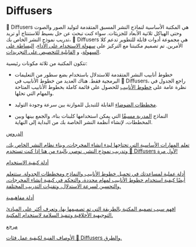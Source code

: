 # Diffusers
🤗 Diffusers هي المكتبة الأساسية لنماذج النشر المسبق المتقدمة لتوليد الصور والصوت وحتى الهياكل ثلاثية الأبعاد للجزيئات. سواء كنت تبحث عن حل بسيط للاستنتاج أو تريد تدريب نموذج النشر الخاص بك، 🤗 Diffusers هي مجموعة أدوات قابلة للتطوير تدعم كلا الأمرين. تم تصميم مكتبتنا مع التركيز على [سهولة الاستخدام على الأداء](conceptual/philosophy#usability-over-performance)، [البساطة على السهولة](conceptual/philosophy#simple-over-easy)، و [القابلية للتخصيص على التجريدات](conceptual/philosophy#tweakable-contributorfriendly-over-abstraction).

تتكون المكتبة من ثلاثة مكونات رئيسية:

- خطوط أنابيب النشر المتقدمة للاستدلال باستخدام بضع سطور من التعليمات البرمجية فقط. هناك العديد من خطوط الأنابيب في 🤗 Diffusers، راجع الجدول في نظرة عامة على [خطوط الأنابيب](api/pipelines/overview) للحصول على قائمة كاملة بخطوط الأنابيب المتاحة والمهام التي تحلها.

- [مخططات الضوضاء](api/schedulers/overview) القابلة للتبديل للموازنة بين سرعة وجودة التوليد.

- النماذج [المدربة مسبقًا](api/models) التي يمكن استخدامها كلبنات بناء، والجمع بينها وبين المخططات، لإنشاء أنظمة النشر الخاصة بك من البداية إلى النهاية.

<div class="mt-10">
<div class="w-full flex flex-col space-y-4 md:space-y-0 md:grid md:grid-cols-2 md:gap-y-4 md:gap-x-5">
<a class="!no-underline border dark:border-gray-700 p-5 rounded-lg shadow hover:shadow-lg" href="./tutorials/tutorial_overview"
><div class="w-full text-center bg-gradient-to-br from-blue-400 to-blue-500 rounded-lg py-1.5 font-semibold mb-5 text-white text-lg leading-relaxed">الدروس</div>
<p class="text-gray-700">تعلم المهارات الأساسية التي تحتاجها لبدء إنشاء المخرجات، وبناء نظام النشر الخاص بك، وتدريب نموذج النشر. نوصي بالبدء من هنا إذا كنت تستخدم 🤗 Diffusers لأول مرة!</p>
</a>
<a class="!no-underline border dark:border-gray-700 p-5 rounded-lg shadow hover:shadow-lg" href="./using-diffusers/loading_overview"
><div class="w-full text-center bg-gradient-to-br from-indigo-400 to-indigo-500 rounded-lg py-1.5 font-semibold mb-5 text-white text-lg leading-relaxed">أدلة كيفية الاستخدام</div>
<p class="text-gray-700">أدلة عملية لمساعدتك في تحميل خطوط الأنابيب والنماذج ومخططات الجدولة. ستتعلم أيضًا كيفية استخدام خطوط الأنابيب لمهام محددة، والتحكم في كيفية إنشاء المخرجات، والتحسين لسرعة الاستدلال، وتقنيات التدريب المختلفة.</p>
</a>
<a class="!no-underline border dark:border-gray-700 p-5 rounded-lg shadow hover:shadow-lg" href="./conceptual/philosophy"
><div class="w-full text-center bg-gradient-to-br from-pink-400 to-pink-500 rounded-lg py-1.5 font-semibold mb-5 text-white text-lg leading-relaxed">أدلة مفاهيمية</div>
<p class="text-gray-700">افهم سبب تصميم المكتبة بالطريقة التي تم تصميمها بها، وتعرف أكثر على المبادئ التوجيهية الأخلاقية وتنفيذ السلامة لاستخدام المكتبة.</p>
</a>
<a class="!no-underline border dark:border-gray-700 p-5 rounded-lg shadow hover:shadow-lg" href="./api/models/overview"
><div class="w-full text-center bg-gradient-to-br from-purple-400 to-purple-500 rounded-lg py-1.5 font-semibold mb-5 text-white text-lg leading-relaxed">مرجع</div>
<p class="text-gray-700">الأوصاف الفنية لكيفية عمل فئات 🤗 Diffusers والطرق.</p>
</a>
</div>
</div>